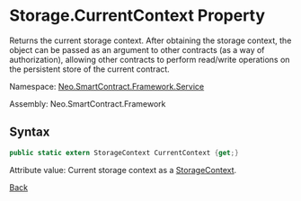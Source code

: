 # Storage.CurrentContext Property

Returns the current storage context. After obtaining the storage context, the object can be passed as an argument to other contracts (as a way of authorization), allowing other contracts to perform read/write operations on the persistent store of the current contract.

Namespace: [Neo.SmartContract.Framework.Service](../../Neo.SmartContract.Framework.Service.md)

Assembly: Neo.SmartContract.Framework

## Syntax

```c#
public static extern StorageContext CurrentContext {get;}
```

Attribute value: Current storage context as a [StorageContext](../StorageContext.md).



[Back](../Storage.md)
